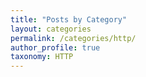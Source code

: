 ```yaml
---
title: "Posts by Category"
layout: categories
permalink: /categories/http/
author_profile: true
taxonomy: HTTP
---
```

